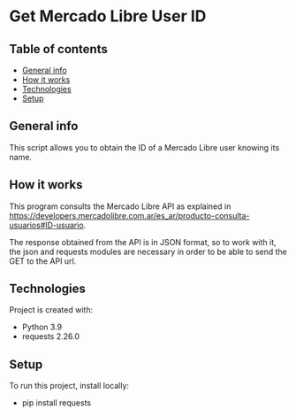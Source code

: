 # Get Mercado Libre User ID

## Table of contents
* [General info](#general-info)
* [How it works](#how-it-works)
* [Technologies](#technologies)
* [Setup](#setup)

## General info
This script allows you to obtain the ID of a Mercado Libre user knowing its name.

## How it works
This program consults the Mercado Libre API as explained in https://developers.mercadolibre.com.ar/es_ar/producto-consulta-usuarios#ID-usuario.

The response obtained from the API is in JSON format, so to work with it, the json and requests modules are necessary in order to be able to send the GET to the API url.
	
## Technologies
Project is created with:
* Python 3.9
* requests 2.26.0
	
## Setup
To run this project, install locally:
* pip install requests
